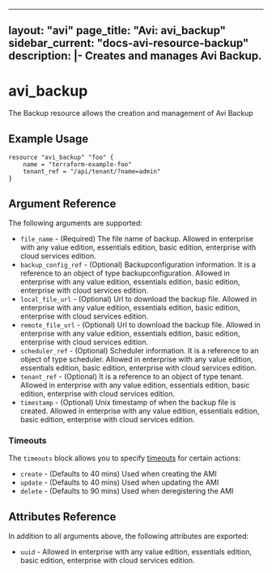 <!--
    Copyright 2021 VMware, Inc.
    SPDX-License-Identifier: Mozilla Public License 2.0
-->
---
layout: "avi"
page_title: "Avi: avi_backup"
sidebar_current: "docs-avi-resource-backup"
description: |-
  Creates and manages Avi Backup.
---

# avi_backup

The Backup resource allows the creation and management of Avi Backup

## Example Usage

```hcl
resource "avi_backup" "foo" {
    name = "terraform-example-foo"
    tenant_ref = "/api/tenant/?name=admin"
}
```

## Argument Reference

The following arguments are supported:

* `file_name` - (Required) The file name of backup. Allowed in enterprise with any value edition, essentials edition, basic edition, enterprise with cloud services edition.
* `backup_config_ref` - (Optional) Backupconfiguration information. It is a reference to an object of type backupconfiguration. Allowed in enterprise with any value edition, essentials edition, basic edition, enterprise with cloud services edition.
* `local_file_url` - (Optional) Url to download the backup file. Allowed in enterprise with any value edition, essentials edition, basic edition, enterprise with cloud services edition.
* `remote_file_url` - (Optional) Url to download the backup file. Allowed in enterprise with any value edition, essentials edition, basic edition, enterprise with cloud services edition.
* `scheduler_ref` - (Optional) Scheduler information. It is a reference to an object of type scheduler. Allowed in enterprise with any value edition, essentials edition, basic edition, enterprise with cloud services edition.
* `tenant_ref` - (Optional) It is a reference to an object of type tenant. Allowed in enterprise with any value edition, essentials edition, basic edition, enterprise with cloud services edition.
* `timestamp` - (Optional) Unix timestamp of when the backup file is created. Allowed in enterprise with any value edition, essentials edition, basic edition, enterprise with cloud services edition.


### Timeouts

The `timeouts` block allows you to specify [timeouts](https://www.terraform.io/docs/configuration/resources.html#timeouts) for certain actions:

* `create` - (Defaults to 40 mins) Used when creating the AMI
* `update` - (Defaults to 40 mins) Used when updating the AMI
* `delete` - (Defaults to 90 mins) Used when deregistering the AMI

## Attributes Reference

In addition to all arguments above, the following attributes are exported:

* `uuid` -  Allowed in enterprise with any value edition, essentials edition, basic edition, enterprise with cloud services edition.

